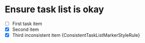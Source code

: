 # Ensure task list is okay

- [ ] First task item
- [x] Second item
- [X] Third inconsistent item {ConsistentTaskListMarkerStyleRule}
